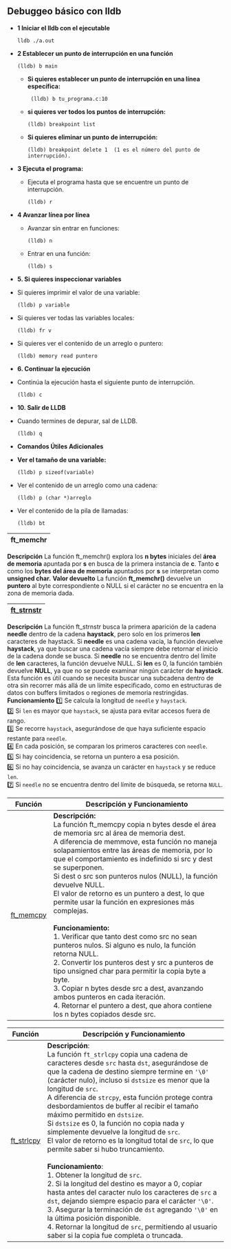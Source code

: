 ## Debuggeo básico con lldb

* **1 Iniciar el lldb con el ejecutable**

      lldb ./a.out
* **2 Establecer un punto de interrupción en una función**

      (lldb) b main
  - **Si quieres establecer un punto de interrupción en una línea específica:**

         (lldb) b tu_programa.c:10 
  - **si quieres ver todos los puntos de interrupción:**
  
        (lldb) breakpoint list
  - **Si quieres eliminar un punto de interrupción:**

        (lldb) breakpoint delete 1  (1 es el número del punto de interrupción).

* **3 Ejecuta el programa:**
  - Ejecuta el programa hasta que se encuentre un punto de interrupción.

        (lldb) r

* **4 Avanzar línea por línea**
  - Avanzar sin entrar en funciones:
  
        (lldb) n
  - Entrar en una función:
  
        (lldb) s

* **5. Si quieres inspeccionar variables**
- Si quieres imprimir el valor de una variable:

      (lldb) p variable
- Si quieres ver todas las variables locales:

      (lldb) fr v
- Si quieres ver el contenido de un arreglo o puntero:

      (lldb) memory read puntero
* **6. Continuar la ejecución**
- Continúa la ejecución hasta el siguiente punto de interrupción.

      (lldb) c

* **10. Salir de LLDB**
- Cuando termines de depurar, sal de LLDB.

      (lldb) q

* **Comandos Útiles Adicionales**
- **Ver el tamaño de una variable:**

      (lldb) p sizeof(variable)

- Ver el contenido de un arreglo como una cadena:

      (lldb) p (char *)arreglo

- Ver el contenido de la pila de llamadas:

      (lldb) bt

| ft_memchr |
|--------|
**Descripción**
La función ft_memchr() explora los **n bytes** iniciales del **área de memoria** apuntada por **s** en busca de la primera instancia de **c**. 
Tanto **c** como los **bytes del área de memoria** apuntados por **s** se interpretan como **unsigned char.**
**Valor devuelto**
La función **ft_memchr()** devuelve un **puntero** al byte correspondiente o NULL si el carácter no se encuentra en la zona de memoria dada.

| [ft_strnstr](https://github.com/PajaritoCantor/Libft/blob/main/ft_strnstr.c) |
|--------|
**Descripción** La función ft_strnstr busca la primera aparición de la cadena **needle** dentro de la cadena **haystack**, pero solo en los primeros **len** caracteres de haystack.
Si **needle** es una cadena vacía, la función devuelve **haystack**, ya que buscar una cadena vacía siempre debe retornar el inicio de la cadena donde se busca.
Si **needle** no se encuentra dentro del límite de **len** caracteres, la función devuelve NULL.
Si **len** es 0, la función también devuelve **NULL**, ya que no se puede examinar ningún carácter de **haystack**.
Esta función es útil cuando se necesita buscar una subcadena dentro de otra sin recorrer más allá de un límite especificado, como en estructuras de datos con buffers limitados o regiones de memoria restringidas.
**Funcionamiento**
1️⃣ Se calcula la longitud de `needle` y `haystack`.  
2️⃣ Si `len` es mayor que `haystack`, se ajusta para evitar accesos fuera de rango.  
3️⃣ Se recorre `haystack`, asegurándose de que haya suficiente espacio restante para `needle`.  
4️⃣ En cada posición, se comparan los primeros caracteres con `needle`.  
5️⃣ Si hay coincidencia, se retorna un puntero a esa posición.  
6️⃣ Si no hay coincidencia, se avanza un carácter en `haystack` y se reduce `len`.  
7️⃣ Si `needle` no se encuentra dentro del límite de búsqueda, se retorna `NULL`.  


| **Función** | **Descripción y Funcionamiento** |
|-------------|-----------------------------------|
| [ft_memcpy](https://github.com/PajaritoCantor/Libft/blob/main/ft_memcpy.c) | **Descripción:** <br> La función ft_memcpy copia n bytes desde el área de memoria src al área de memoria dest. <br> A diferencia de memmove, esta función no maneja solapamientos entre las áreas de memoria, por lo que el comportamiento es indefinido si src y dest se superponen. <br> Si dest o src son punteros nulos (NULL), la función devuelve NULL. <br> El valor de retorno es un puntero a dest, lo que permite usar la función en expresiones más complejas. <br> <br> **Funcionamiento:** <br>1. Verificar que tanto dest como src no sean punteros nulos. Si alguno es nulo, la función retorna NULL. <br> 2. Convertir los punteros dest y src a punteros de tipo unsigned char para permitir la copia byte a byte. <br> 3. Copiar n bytes desde src a dest, avanzando ambos punteros en cada iteración. <br> 4. Retornar el puntero a dest, que ahora contiene los n bytes copiados desde src.


| **Función** | **Descripción y Funcionamiento** |
|-------------|-----------------------------------|
| [ft_strlcpy](https://github.com/PajaritoCantor/Libft/blob/main/ft_strlcpy.c) | **Descripción**: <br> La función `ft_strlcpy` copia una cadena de caracteres desde `src` hasta `dst`, asegurándose de que la cadena de destino siempre termine en `'\0'` (carácter nulo), incluso si `dstsize` es menor que la longitud de `src`. <br> A diferencia de `strcpy`, esta función protege contra desbordamientos de buffer al recibir el tamaño máximo permitido en `dstsize`. <br>  Si `dstsize` es 0, la función no copia nada y simplemente devuelve la longitud de `src`. <br> El valor de retorno es la longitud total de `src`, lo que permite saber si hubo truncamiento. <br> <br>**Funcionamiento**: <br> 1. Obtener la longitud de `src`. <br> 2. Si la longitud del destino es mayor a 0, copiar hasta antes del caracter nulo los caracteres de `src` a `dst`, dejando siempre espacio para el carácter `'\0'`. <br> 3. Asegurar la terminación de `dst` agregando `'\0'` en la última posición disponible. <br> 4. Retornar la longitud de `src`, permitiendo al usuario saber si la copia fue completa o truncada. |





